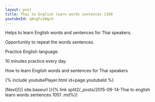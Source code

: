 ```yaml
---
layout: post
title: Thai to English learn words sentences 1368 
youtubeId: q8ugFzxWqcU
---
```

 
 
Helps to learn English words and sentences for Thai speakers.

Opportunitiy to repeat the words sentences. 

Practice English language. 
 
10 minutes practice every day. 
 
How to learn English words and sentences for Thai speakers 
 
{% include youtubePlayer.html id=page.youtubeId %}
 
 
[Next]({{ site.baseurl }}{% link  split2/_posts/2015-09-14-Thai to english learn words sentences 1051 .md%})
 
